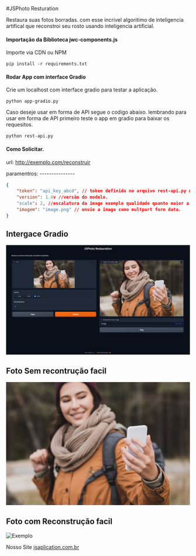 #JSPhoto Resturation

Restaura suas fotos borradas. com esse incrivel algoritimo de inteligencia artifical que reconstroi seu rosto usando inteligencia artificial.

#### Importação da Biblioteca jwc-components.js
Importe via CDN ou NPM 
```Terminal
pip install -r requirements.txt
```


#### Rodar App com interface Gradio
Crie um localhost com interface gradio para testar a aplicação.

```Terminal
python app-gradio.py
```


Caso deseje usar em forma de API segue o codigo abaixo. lembrando para usar em forma de API primeiro teste o app em gradio para baixar os requesitos.

```Terminal
python rest-api.py
```

#### Como Solicitar. 
url: http://exemplo.com/reconstruir

paramentros: ---------------
```json
{
	"token": "api_key_abcd", // token definido no arquivo rest-api.py na linha 86
	"version": 1.4v //versão do modelo.
	"scale": 2, //escalatura da image exemplo qualidade quanto maior a escala mais qualidade a fodo fica mas tambem consome muito da sua gpu ou cpu
	"imagem": "image.png" // envie a image como multpart form data.
}
```



## Intergace Gradio

![Exemplo](imagens/captura.png)


## Foto Sem recontrução facil
![Exemplo](imagens/exemplo.jpeg)


## Foto com Reconstrução facil
![Exemplo](imagens/out.png)


Nosso Site [jsaplication.com.br](https://jsaplication.com.br)
